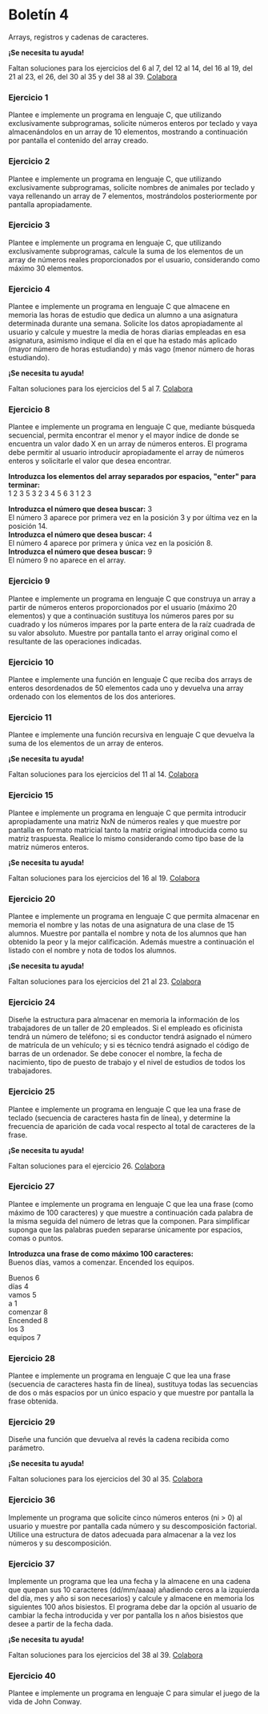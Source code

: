 <!--
SPDX-FileCopyrightText: 2024 Pablo Portas López <pablo.portas@udc.es>

SPDX-License-Identifier: CC-BY-NC-4.0
-->

# Boletín 4

<!-- VERSIÓN CON ENUNCIADOS -->

<tldr>Arrays, registros y cadenas de caracteres.</tldr>

<!-- TODO FALTAN EJERCICIOS  -->
<warning>
<b><b>¡Se necesita tu ayuda!</b></b>

Faltan soluciones para los ejercicios del 6 al 7, del 12 al 14, del 16 al 19, del 21 al 23, el 26, del 30 al 35 y del 38
al 39. [Colabora](https://github.com/TeenBiscuits/Pro2324)

</warning>

### Ejercicio 1

Plantee e implemente un programa en lenguaje C, que utilizando exclusivamente subprogramas, solicite números enteros por
teclado y vaya almacenándolos en un array de 10 elementos, mostrando a continuación por pantalla el contenido del array
creado.

<code-block src="./Boletin_4/Ejercicio_01.c" lang="C" collapsible="true" collapsed-title="Mostrar Solución"/>

### Ejercicio 2

Plantee e implemente un programa en lenguaje C, que utilizando exclusivamente subprogramas, solicite nombres de animales
por teclado y vaya rellenando un array de 7 elementos, mostrándolos posteriormente por pantalla apropiadamente.

<code-block src="./Boletin_4/Ejercicio_02.c" lang="C" collapsible="true" collapsed-title="Mostrar Solución"/>

### Ejercicio 3

Plantee e implemente un programa en lenguaje C, que utilizando exclusivamente subprogramas, calcule la suma de los
elementos de un array de números reales proporcionados por el usuario, considerando como máximo 30 elementos.

<code-block src="./Boletin_4/Ejercicio_03.c" lang="C" collapsible="true" collapsed-title="Mostrar Solución"/>

### Ejercicio 4

Plantee e implemente un programa en lenguaje C que almacene en memoria las horas de estudio que dedica un alumno a una
asignatura determinada durante una semana. Solicite los datos apropiadamente al usuario y calcule y muestre la media de
horas diarias empleadas en esa asignatura, asimismo indique el día en el que ha estado más aplicado (mayor número de
horas estudiando) y más vago (menor número de horas estudiando).

<code-block src="./Boletin_4/Ejercicio_04.c" lang="C" collapsible="true" collapsed-title="Mostrar Solución"/>

<!-- TODO FALTAN EJERCICIOS 5 - 7 -->
<warning>
<b>¡Se necesita tu ayuda!</b>

Faltan soluciones para los ejercicios del 5 al 7. [Colabora](https://github.com/TeenBiscuits/Pro2324)
</warning>

<!--

### Ejercicio 5

Plantee e implemente un programa en lenguaje C para almacenar las temperaturas (en ºC) registradas en una ciudad durante
un día hora a hora (0-23). Introduzca las temperaturas a partir de los datos proporcionados por el usuario, visualice
ordenadamente las temperaturas registradas y calcule y muestre por pantalla la temperatura máxima, mínima y media
alcanzadas.

<code-block src="./Boletin_4/Ejercicio_05.c" lang="C" collapsible="true" collapsed-title="Mostrar Solución"/>

### Ejercicio 6

Plantee e implemente un programa en lenguaje C que, partiendo de la estructura creada en el ejercicio anterior, cree un
sistema para almacenar las temperaturas (en ºC) registradas en una ciudad durante una semana (hora a hora cada día)
Introduzca las temperaturas solicitando los datos apropiadamente al usuario. Calcule y muestre por pantalla las
temperaturas medias diarias, las temperaturas medias de cada hora y la temperatura media semanal.

<code-block src="./Boletin_4/Ejercicio_06.c" lang="C" collapsible="true" collapsed-title="Mostrar Solución"/>

### Ejercicio 7

Plantee e implemente un programa en lenguaje C que solicite al usuario su presupuesto semanal (en euros) y sus gastos
diarios en distintos conceptos (por ejemplo transporte, alimentación y ocio) durante una semana. Calcule y muestre por
pantalla el gasto total de la semana, el gasto semanal y el gasto medio diario en los distintos conceptos y el % del
presupuesto semanal que gastó cada día.

<code-block src="./Boletin_4/Ejercicio_07.c" lang="C" collapsible="true" collapsed-title="Mostrar Solución"/>

-->

### Ejercicio 8

Plantee e implemente un programa en lenguaje C que, mediante búsqueda secuencial, permita encontrar el menor y el mayor
índice de donde se encuentra un valor dado X en un array de números enteros. El programa debe permitir al usuario
introducir apropiadamente el array de números enteros y solicitarle el valor que desea encontrar.

<procedure>
<title>Ejemplo de Ejecución</title>
<p>
    <b>Introduzca los elementos del array separados por espacios, "enter" para terminar:</b><br/>
    1 2 3 5 3 2 3 4 5 6 3 1 2 3
</p>
<p>
    <b>Introduzca el número que desea buscar:</b> 3<br/>
    El número 3 aparece por primera vez en la posición 3 y por última vez en la posición 14.<br/>
    <b>Introduzca el número que desea buscar:</b> 4<br/>
    El número 4 aparece por primera y única vez en la posición 8.<br/>
    <b>Introduzca el número que desea buscar:</b> 9<br/>
    El número 9 no aparece en el array.<br/>
</p>
</procedure>

<code-block src="./Boletin_4/Ejercicio_08.c" lang="C" collapsible="true" collapsed-title="Mostrar Solución"/>

### Ejercicio 9

Plantee e implemente un programa en lenguaje C que construya un array a partir de números enteros proporcionados por el
usuario (máximo 20 elementos) y que a continuación sustituya los números pares por su cuadrado y los números impares por
la parte entera de la raíz cuadrada de su valor absoluto. Muestre por pantalla tanto el array original como el
resultante de las operaciones indicadas.

<code-block src="./Boletin_4/Ejercicio_09.c" lang="C" collapsible="true" collapsed-title="Mostrar Solución"/>

### Ejercicio 10

Plantee e implemente una función en lenguaje C que reciba dos arrays de enteros desordenados de 50 elementos cada uno y
devuelva una array ordenado con los elementos de los dos anteriores.

<code-block src="./Boletin_4/Ejercicio_10.c" lang="C" collapsible="true" collapsed-title="Mostrar Solución"/>

### Ejercicio 11

Plantee e implemente una función recursiva en lenguaje C que devuelva la suma de los elementos de un array de enteros.

<code-block src="./Boletin_4/Ejercicio_11.c" lang="C" collapsible="true" collapsed-title="Mostrar Solución"/>

<!-- TODO FALTAN EJERCICIOS 12 - 14 -->
<warning>
<b>¡Se necesita tu ayuda!</b>

Faltan soluciones para los ejercicios del 11 al 14. [Colabora](https://github.com/TeenBiscuits/Pro2324)
</warning>

<!--

### Ejercicio 12

Plantee e implemente una función en lenguaje C que indique si un array de enteros es capicúa.

<code-block src="./Boletin_4/Ejercicio_12.c" lang="C" collapsible="true" collapsed-title="Mostrar Solución"/>

### Ejercicio 13

Plantee e implemente un programa en lenguaje C que permita introducir apropiadamente una matriz NxN de números enteros (
0<N<20), la visualice apropiadamente por pantalla (formato matricial) y muestre el elemento mayor y el elemento menor de
dicha matriz y sus posiciones.

<code-block src="./Boletin_4/Ejercicio_13.c" lang="C" collapsible="true" collapsed-title="Mostrar Solución"/>

### Ejercicio 14

Plantee e implemente un programa en lenguaje C que permita introducir apropiadamente una matriz NxN de enteros y que, a
petición del usuario, intercambie las filas o columnas i y j de dicha matriz. Muestre por pantalla en formato matricial
tanto la matriz original introducida como la matriz resultante del intercambio de filas o columnas solicitado por el
usuario.

<code-block src="./Boletin_4/Ejercicio_14.c" lang="C" collapsible="true" collapsed-title="Mostrar Solución"/>

-->

### Ejercicio 15

Plantee e implemente un programa en lenguaje C que permita introducir apropiadamente una matriz NxN de números reales y
que muestre por pantalla en formato matricial tanto la matriz original introducida como su matriz traspuesta. Realice lo
mismo considerando como tipo base de la matriz números enteros.

<code-block src="./Boletin_4/Ejercicio_15.c" lang="C" collapsible="true" collapsed-title="Mostrar Solución"/>

<!-- TODO FALTAN EJERCICIOS 16 - 19 -->
<warning>
<b>¡Se necesita tu ayuda!</b>

Faltan soluciones para los ejercicios del 16 al 19. [Colabora](https://github.com/TeenBiscuits/Pro2324)
</warning>

<!--

### Ejercicio 16

Plantee e implemente un programa en lenguaje C que permita introducir un cuadrado (NxN) por teclado y determine si es
mágico. Un cuadrado mágico es una matriz NxN de números enteros del 1 al N^2 en la que la suma de sus filas, sus
columnas y sus diagonales principales coincide.

<code-block src="./Boletin_4/Ejercicio_16.c" lang="C" collapsible="true" collapsed-title="Mostrar Solución"/>

### Ejercicio 17

Plantee e implemente un programa en lenguaje C que mediante un menú apropiado permita al usuario introducir dos matrices
NxN de números enteros (0<N<10) y seleccionar la operación (suma, resta o producto) que desea realizar con ellas.
Muestre los resultados de la operación seleccionada por pantalla en formato matricial.

<code-block src="./Boletin_4/Ejercicio_17.c" lang="C" collapsible="true" collapsed-title="Mostrar Solución"/>

### Ejercicio 18

Plantee e implemente un programa en lenguaje C que permita introducir apropiadamente una matriz NxN de números enteros (
0<N<10), la visualice apropiadamente por pantalla (formato matricial) y muestre la posición de un elemento punto de
silla , si existe. Una matriz presenta un punto de silla si alguna posición de la misma es al mismo tiempo el menor
valor de su fila y el mayor valor de su columna.

<code-block src="./Boletin_4/Ejercicio_18.c" lang="C" collapsible="true" collapsed-title="Mostrar Solución"/>

### Ejercicio 19

Plantee e implemente un programa en lenguaje C que rellene tres arrays con 500 elementos enteros de forma aleatoria y
posteriormente muestre por pantalla todos los números conseguidos de forma ordenada de menor a mayor.

<code-block src="./Boletin_4/Ejercicio_19.c" lang="C" collapsible="true" collapsed-title="Mostrar Solución"/>

-->

### Ejercicio 20

Plantee e implemente un programa en lenguaje C que permita almacenar en memoria el nombre y las notas de una asignatura
de una clase de 15 alumnos. Muestre por pantalla el nombre y nota de los alumnos que han obtenido la peor y la mejor
calificación. Además muestre a continuación el listado con el nombre y nota de todos los alumnos.

<code-block src="./Boletin_4/Ejercicio_20.c" lang="C" collapsible="true" collapsed-title="Mostrar Solución"/>

<!-- TODO FALTAN EJERCICIOS 21 - 23 -->
<warning>
<b>¡Se necesita tu ayuda!</b>

Faltan soluciones para los ejercicios del 21 al 23. [Colabora](https://github.com/TeenBiscuits/Pro2324)
</warning>

<!--

### Ejercicio 21

Diseñe la estructura de datos que permita almacenar en memoria la lista de tareas a realizar durante los días del año.
Se debe de poder controlar la fecha, la descripción de tareas a realizar cada día con su hora y minutos. Tenga en cuenta
que cada día no podrá tener más de 20 tareas.

<code-block src="./Boletin_4/Ejercicio_21.c" lang="C" collapsible="true" collapsed-title="Mostrar Solución"/>

### Ejercicio 22

Plantee e implemente una función en lenguaje C que reciba dos arrays de reales desordenados de 30 elementos cada uno y
devuelva una array ordenado con los elementos de los dos anteriores.

<code-block src="./Boletin_4/Ejercicio_22.c" lang="C" collapsible="true" collapsed-title="Mostrar Solución"/>

### Ejercicio 23

Plantee e implemente una función en lenguaje C que reciba dos arrays de tipo base carácter, sin finalizar en ‘\0’, es
decir, no son cadenas; ambos desordenados y con 100 elementos cada uno y devuelva un array ordenado con los elementos de
los dos anteriores.

<code-block src="./Boletin_4/Ejercicio_23.c" lang="C" collapsible="true" collapsed-title="Mostrar Solución"/>

-->

### Ejercicio 24

Diseñe la estructura para almacenar en memoria la información de los trabajadores de un taller de 20 empleados. Si el
empleado es oficinista tendrá un número de teléfono; si es conductor tendrá asignado el número de matrícula de un
vehículo; y si es técnico tendrá asignado el código de barras de un ordenador. Se debe conocer el nombre, la fecha de
nacimiento, tipo de puesto de trabajo y el nivel de estudios de todos los trabajadores.

<code-block src="./Boletin_4/Ejercicio_24.c" lang="C" collapsible="true" collapsed-title="Mostrar Solución"/>

### Ejercicio 25

Plantee e implemente un programa en lenguaje C que lea una frase de teclado (secuencia de caracteres hasta fin de
línea), y determine la frecuencia de aparición de cada vocal respecto al total de caracteres de la frase.

<code-block src="./Boletin_4/Ejercicio_25.c" lang="C" collapsible="true" collapsed-title="Mostrar Solución"/>

<!-- TODO FALTAN EJERCICIOS 26 -->
<warning>
<b>¡Se necesita tu ayuda!</b>

Faltan soluciones para el ejercicio 26. [Colabora](https://github.com/TeenBiscuits/Pro2324)
</warning>

<!--

### Ejercicio 26

Plantee e implemente un programa en lenguaje C que lea una frase (como máximo de 100 caracteres) y proporcione al
usuario la posibilidad de sustituir alguna palabra de las introducidas por un sinónimo. Muestre por pantalla la frase
original y la frase después de llevar a cabo la sustitución.

<code-block src="./Boletin_4/Ejercicio_26.c" lang="C" collapsible="true" collapsed-title="Mostrar Solución"/>

-->

### Ejercicio 27

Plantee e implemente un programa en lenguaje C que lea una frase (como máximo de 100 caracteres) y que muestre a
continuación cada palabra de la misma seguida del número de letras que la componen. Para simplificar suponga que las
palabras pueden separarse únicamente por espacios, comas o puntos.

<procedure>
<title>Ejemplo de Ejecución</title>
<p>
    <b>Introduzca una frase de como máximo 100 caracteres:</b><br/>
    Buenos días, vamos a comenzar. Encended los equipos.
</p>
<p>
    Buenos 6<br/>
    días 4<br/>
    vamos 5<br/>
    a 1<br/>
    comenzar 8<br/>
    Encended 8<br/>
    los 3<br/>
    equipos 7<br/>
</p>
</procedure>

<code-block src="./Boletin_4/Ejercicio_27.c" lang="C" collapsible="true" collapsed-title="Mostrar Solución"/>

### Ejercicio 28

Plantee e implemente un programa en lenguaje C que lea una frase (secuencia de caracteres hasta fin de línea), sustituya
todas las secuencias de dos o más espacios por un único espacio y que muestre por pantalla la frase obtenida.

<code-block src="./Boletin_4/Ejercicio_28.c" lang="C" collapsible="true" collapsed-title="Mostrar Solución"/>

### Ejercicio 29

Diseñe una función que devuelva al revés la cadena recibida como parámetro.

<code-block src="./Boletin_4/Ejercicio_29.c" lang="C" collapsible="true" collapsed-title="Mostrar Solución"/>

<!-- TODO FALTAN EJERCICIOS 30 - 35 -->
<warning>
<b>¡Se necesita tu ayuda!</b>

Faltan soluciones para los ejercicios del 30 al 35. [Colabora](https://github.com/TeenBiscuits/Pro2324)
</warning>

<!--

### Ejercicio 30

Diseñe una función que sume dos números de 2500 cifras cada uno.

<code-block src="./Boletin_4/Ejercicio_30.c" lang="C" collapsible="true" collapsed-title="Mostrar Solución"/>

### Ejercicio 31

Implemente la función booleana VAL ( tCadena cadena) la cual devuelve TRUE si puede convertir la cadena de 9 caracteres
a un valor real y FALSE en caso contrario.

<code-block src="./Boletin_4/Ejercicio_31.c" lang="C" collapsible="true" collapsed-title="Mostrar Solución"/>

### Ejercicio 32

Implemente una función que reciba una matrícula, la edad y el nombre de un conductor y devuelva TRUE si la suma de los
números de la matrícula es igual a la edad del conductor y las letras de la matrícula coinciden con las iniciales del
nombre y los apellidos del propietario del vehículo.

<code-block src="./Boletin_4/Ejercicio_32.c" lang="C" collapsible="true" collapsed-title="Mostrar Solución"/>

### Ejercicio 33

Implemente un programa que lea una frase, carácter a carácter del teclado y que calcule y muestre el número de letras,
dígitos y otros caracteres.

<code-block src="./Boletin_4/Ejercicio_33.c" lang="C" collapsible="true" collapsed-title="Mostrar Solución"/>

### Ejercicio 34

Implemente un programa que lea un mínimo de 20 palabras del teclado hasta que aparezca el carácter <ENTER> y guarde en
un array las 20 primeras leídas. Por cada palabra guardada debe figurar en el array la siguiente información:

a) Si la palabra está en mayúsculas<br/>
b) Número de vocales que la componen<br/>
c) Número de veces que la palabra aparece en el texto<br/>
d) Frecuencia de los caracteres que componen cada palabra

<code-block src="./Boletin_4/Ejercicio_34.c" lang="C" collapsible="true" collapsed-title="Mostrar Solución"/>

### Ejercicio 35

Implemente un programa que guarde en un vector las capitales europeas y su población. Dicho programa debe permitir
mostrar las capitales existentes en el array de forma ordenada, tanto por nombre de capital como por número de
habitantes.

<code-block src="./Boletin_4/Ejercicio_35.c" lang="C" collapsible="true" collapsed-title="Mostrar Solución"/>

-->

### Ejercicio 36

Implemente un programa que solicite cinco números enteros (ni > 0) al usuario y muestre por pantalla cada número y su
descomposición factorial. Utilice una estructura de datos adecuada para almacenar a la vez los números y su
descomposición.

<code-block src="./Boletin_4/Ejercicio_36.c" lang="C" collapsible="true" collapsed-title="Mostrar Solución"/>

### Ejercicio 37

Implemente un programa que lea una fecha y la almacene en una cadena que quepan sus 10 caracteres (dd/mm/aaaa) añadiendo
ceros a la izquierda del día, mes y año si son necesarios) y calcule y almacene en memoria los siguientes 100 años
bisiestos. El programa debe dar la opción al usuario de cambiar la fecha introducida y ver por pantalla los n años
bisiestos que desee a partir de la fecha dada.

<code-block src="./Boletin_4/Ejercicio_37.c" lang="C" collapsible="true" collapsed-title="Mostrar Solución"/>

<!-- TODO FALTAN EJERCICIOS 38 - 39 -->
<warning>
<b>¡Se necesita tu ayuda!</b>

Faltan soluciones para los ejercicios del 38 al 39. [Colabora](https://github.com/TeenBiscuits/Pro2324)
</warning>

<!--

### Ejercicio 38

Implemente un programa en lenguaje C que tras leer un texto, indique el número de palabras que tienen un minino de tres
vocales diferentes.

<code-block src="./Boletin_4/Ejercicio_38.c" lang="C" collapsible="true" collapsed-title="Mostrar Solución"/>

### Ejercicio 39

Implemente un programa en lenguaje C que permita modificar los nombres de los destinatarios de las cartas escritas y
guardadas en una estructura de datos.

<code-block src="./Boletin_4/Ejercicio_39.c" lang="C" collapsible="true" collapsed-title="Mostrar Solución"/>

-->

### Ejercicio 40

Plantee e implemente un programa en lenguaje C para simular el juego de la vida de John Conway.

<code-block src="./Boletin_4/Ejercicio_40.c" lang="C" collapsible="true" collapsed-title="Mostrar Solución"/>
